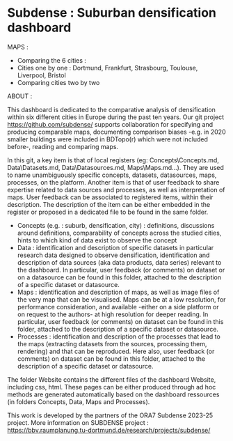 Subdense : Suburban densification dashboard  
==================================================   
MAPS : 
- Comparing the 6 cities :  
- Cities one by one  : Dortmund, Frankfurt, Strasbourg, Toulouse, Liverpool, Bristol
- Comparing cities two by two  
   
ABOUT : 

This dashboard is dedicated to the comparative analysis of densification within six different cities in Europe during the past ten years. 
Our git project https://github.com/subdense/ supports collaboration for  specifying and producing comparable maps, documenting comparison biases -e.g. in 2020 smaller buildings were included in BDTopo(r) which were not included before-, reading and comparing maps. 

In this git, a key item is that of local registers (eg: Concepts\Concepts.md, Data\Datasets.md, Data\Datasources.md, Maps\Maps.md...). They are used to name unambiguously specific concepts, datasets, datasources, maps, processes, on the platform. Another item is that of user feedback to share expertise related to data sources and processes, as well as interpretation of maps. User feedback can be associated to registered items, within their description. The description of the item can be either embedded in the register or proposed in a dedicated file to be found in the same folder. 
- Concepts (e.g. : suburb, densification, city) : definitions, discussions around definitions, comparability of concepts across the studied cities, hints to which kind of data exist to observe the concept
- Data :  identification and description of specific datasets in particular research data designed to observe densification, identification and description of data sources (aka data products, data series) relevant to the dashboard. In particular, user feedback (or comments) on dataset or on a datasource can be found in this folder, attached to the description of a specific dataset or datasource.
- Maps : identification and description of maps, as well as image files of the very map that can be visualised. Maps can be at a low resolution, for performance consideration, and available -either on a side platform or on request to the authors- at high resolution for deeper reading. In particular, user feedback (or comments) on dataset can be found in this folder, attached to the description of a specific dataset or datasource.
- Processes : identification and description of the processes that lead to the maps (extracting datasets from the sources, processing them, rendering) and that can be reproduced. Here also, user feedback (or comments) on dataset can be found in this folder, attached to the description of a specific dataset or datasource. 

The folder Website contains the different files of the dashboard Website, including css, html. These pages can be either produced through ad hoc methods are generated automatically based on the dashboard ressources (in folders Concepts, Data, Maps and Processes). 

This work is developed by the partners of the ORA7 Subdense 2023-25 project. More information on SUBDENSE project : https://bbv.raumplanung.tu-dortmund.de/research/projects/subdense/ 


